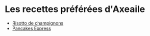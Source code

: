 # Les recettes préférées d'Axeaile 
- [Risotto de champignons][id]
- [Pancakes Express][id1]
 #

[id]: risotto.md
[id1]: pancakesexpress.md

